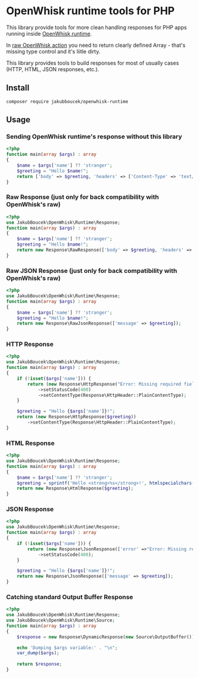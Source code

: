 # OpenWhisk runtime tools for PHP

This library provide tools for more clean handling responses for PHP apps running inside
[OpenWhisk runtime](https://github.com/apache/openwhisk-runtime-php/blob/master/README.md).

In [raw OpenWhisk action](https://github.com/apache/openwhisk/blob/master/docs/actions-php.md#creating-and-invoking-php-actions)
you need to return clearly defined Array - that's missing type control and it's liitle dirty.

This library provides tools to build responses for most of usually cases (HTTP, HTML, JSON responses, etc.).

## Install

```shell
composer require jakubboucek/openwhisk-runtime
```

## Usage

### Sending OpenWhisk runtime's response without this library

```php
<?php
function main(array $args) : array
{
    $name = $args['name'] ?? 'stranger';
    $greeting = "Hello $name!";
    return ['body' => $greeting, 'headers' => ['Content-Type' => 'text/html; charset=utf-8']];
}
```

### Raw Response (just only for back compatibility with OpenWhisk's raw)

```php
<?php
use JakubBoucek\OpenWhisk\Runtime\Response;
function main(array $args) : array
{
    $name = $args['name'] ?? 'stranger';
    $greeting = "Hello $name!";
    return new Response\RawResponse(['body' => $greeting, 'headers' => ['Content-Type' => 'text/html; charset=utf-8']]);
}
```

### Raw JSON Response (just only for back compatibility with OpenWhisk's raw)

```php
<?php
use JakubBoucek\OpenWhisk\Runtime\Response;
function main(array $args) : array
{
    $name = $args['name'] ?? 'stranger';
    $greeting = "Hello $name!";
    return new Response\RawJsonResponse(['message' => $greeting]);
}
```

### HTTP Response

```php
<?php
use JakubBoucek\OpenWhisk\Runtime\Response;
function main(array $args) : array
{
    if (!isset($args['name'])) {
        return (new Response\HttpResponse("Error: Missing required field 'name'."))
            ->setStatusCode(400)
            ->setContentType(Response\HttpHeader::PlainContentType);
    }

    $greeting = "Hello {$args['name']}!";
    return (new Response\HttpResponse($greeting))
        ->setContentType(Response\HttpHeader::PlainContentType);
}
```

### HTML Response

```php
<?php
use JakubBoucek\OpenWhisk\Runtime\Response;
function main(array $args) : array
{
    $name = $args['name'] ?? 'stranger';
    $greeting = sprintf('Hello <strong>%s</strong>!', htmlspecialchars($name));
    return new Response\HtmlResponse($greeting);
}
```

### JSON Response

```php
<?php
use JakubBoucek\OpenWhisk\Runtime\Response;
function main(array $args) : array
{
    if (!isset($args['name'])) {
        return (new Response\JsonResponse(['error' =>"Error: Missing required field 'name'."))
            ->setStatusCode(400);
    }

    $greeting = "Hello {$args['name']}!";
    return new Response\JsonResponse(['message' => $greeting]);
}
```
### Catching standard Output Buffer Response

```php
<?php
use JakubBoucek\OpenWhisk\Runtime\Response;
use JakubBoucek\OpenWhisk\Runtime\Source;
function main(array $args) : array
{
    $response = new Response\DynamicResponse(new Source\OutputBuffer());   

    echo 'Dumping $args variable:' . "\n";
    var_dump($args);   
   
    return $response;
}
```
